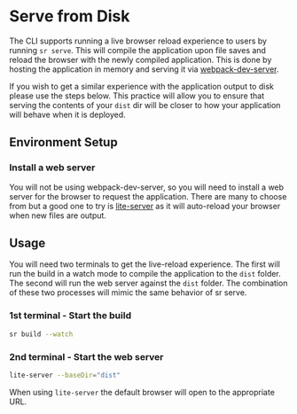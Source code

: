# Serve from Disk

The CLI supports running a live browser reload experience to users by running `sr serve`. This will compile the application upon file saves and reload the browser with the newly compiled application. This is done by hosting the application in memory and serving it via [webpack-dev-server](https://webpack.js.org/guides/development/#webpack-dev-server).

If you wish to get a similar experience with the application output to disk please use the steps below. This practice will allow you to ensure that serving the contents of your `dist` dir will be closer to how your application will behave when it is deployed.

## Environment Setup
### Install a web server
You will not be using webpack-dev-server, so you will need to install a web server for the browser to request the application. There are many to choose from but a good one to try is [lite-server](https://github.com/johnpapa/lite-server) as it will auto-reload your browser when new files are output.

## Usage
You will need two terminals to get the live-reload experience. The first will run the build in a watch mode to compile the application to the `dist` folder. The second will run the web server against the `dist` folder. The combination of these two processes will mimic the same behavior of sr serve.

### 1st terminal - Start the build
```bash
sr build --watch
```

### 2nd terminal - Start the web server
```bash
lite-server --baseDir="dist"
```
When using `lite-server` the default browser will open to the appropriate URL.
